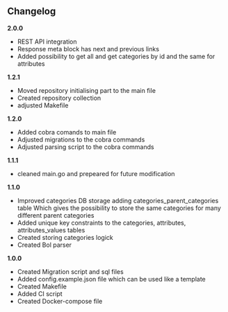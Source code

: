 ## Changelog
**2.0.0**
- REST API integration
- Response meta block has next and previous links
- Added possibility to get all and get categories by id and the same for attributes

**1.2.1**
- Moved repository initialising part to the main file
- Created repository collection
- adjusted Makefile

**1.2.0**
- Added cobra comands to main file
- Adjusted migrations to the cobra commands
- Adjusted parsing script to the cobra commands

**1.1.1**
- cleaned main.go and prepeared for future modification

**1.1.0**
- Improved categories DB storage adding categories_parent_categories table Which gives the possibility to store the same categories for many different parent categories
- Added unique key constraints to the categories, attributes, attributes_values tables
- Created storing categories logick
- Created Bol parser

**1.0.0**
- Created Migration script and sql files
- Added config.example.json file which can be used like a template
- Created Makefile
- Added CI script
- Created Docker-compose file